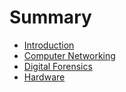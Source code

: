# Summary

- [Introduction](README.md)
- [Computer Networking](net/README.md)
- [Digital Forensics](forens/README.md)
- [Hardware](hardware/README.md)
